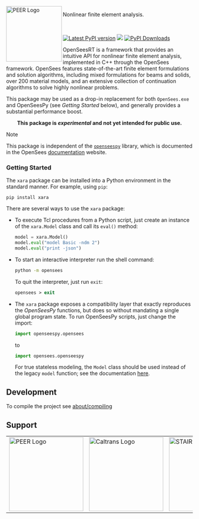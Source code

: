 
<img align="left" src="https://raw.githubusercontent.com/claudioperez/sdof/master/docs/assets/peer-black-300.png" width="150px" alt="PEER Logo">

Nonlinear finite element analysis.

<br>

<div style="align:center">

[![Latest PyPI version](https://img.shields.io/pypi/v/opensees?logo=pypi)](https://pypi.python.org/pypi/opensees)
[![](https://img.shields.io/conda/v/opensees/opensees?color=%23660505)](https://anaconda.org/opensees/opensees)
[![PyPI Downloads](https://img.shields.io/pypi/dm/opensees)](https://pypi.org/project/opensees)

</div>

OpenSeesRT is a framework that provides an intuitive API for nonlinear
finite element analysis, implemented in C++ through the OpenSees framework. 
OpenSees features state-of-the-art finite element formulations and solution 
algorithms, including mixed formulations for beams and solids, over 200 material models, and an
extensive collection of continuation algorithms to solve highly nonlinear
problems. 

<!--
The `opensees` package supports high quality interactive post processing via the
[`sees`](https://pypi.org/project/sees) package.
-->

This package may be used as a drop-in replacement for both `OpenSees.exe` and
OpenSeesPy (see *Getting Started* below), and generally provides a substantial performance boost.

<p style="text-align: center;">
<b>This package is <i>experimental</i> and not yet intended for public use.</b>
</p>


> [!NOTE]
> This package is independent of the [`openseespy`](https://pypi.org/project/openseespy)
> library, which is documented in the OpenSees [documentation](https://opensees.github.io/OpenSeesDocumentation)
> website. 


### Getting Started

The `xara` package can be installed into a Python environment
in the standard manner. For example, using `pip`:

```shell
pip install xara
```

There are several ways to use the `xara` package:

- To execute Tcl procedures from a Python script, just create an instance
  of the `xara.Model` class and call its `eval()` method:
  ```python
  model = xara.Model()
  model.eval("model Basic -ndm 2")
  model.eval("print -json")
  ```

- To start an interactive interpreter run the shell command:

  ```bash
  python -m opensees
  ```
  To quit the interpreter, just run `exit`:
  ```tcl
  opensees > exit
  ```

- The `xara` package exposes a compatibility layer that exactly reproduces
  the *OpenSeesPy* functions, but does so without mandating a single
  global program state. To run OpenSeesPy scripts, just change the import:

  ```python
  import openseespy.opensees
  ```
  to
  ```python
  import opensees.openseespy
  ```
  For true stateless modeling, the `Model` class should be used instead of the legacy
  `model` function; see the documentation [here](https://xara.so/user/manual/model/model_class.html).


## Development

To compile the project see [about/compiling](https://github.com/claudioperez/OpenSeesRT/blob/main/about/compiling.md)

<!-- Badge links -->

[pypi-d-image]: https://img.shields.io/pypi/dm/opensees.svg
[license-badge]: https://img.shields.io/pypi/l/opensees.svg
[pypi-d-link]: https://pypi.org/project/opensees
[pypi-v-image]: https://img.shields.io/pypi/v/opensees.svg
[pypi-v-link]: https://pypi.org/project/opensees


## Support

<table align="center" style="border: 0;">
<tr>
  <td>
    <a href="https://peer.berkeley.edu">
    <img src="https://raw.githubusercontent.com/claudioperez/sdof/master/docs/assets/peer-black-300.png"
         alt="PEER Logo" width="200"/>
    </a>
  </td>

  <td>
    <a href="https://dot.ca.gov/">
    <img src="https://raw.githubusercontent.com/claudioperez/sdof/master/docs/assets/Caltrans.svg.png"
         alt="Caltrans Logo" width="200"/>
    </a>
  </td>

  <td>
    <!-- <a href="https://brace2.herokuapp.com"> -->
    <a href="https://stairlab.berkeley.edu">
    <img src="https://raw.githubusercontent.com/claudioperez/sdof/master/docs/assets/stairlab.svg"
         alt="STAIRlab Logo" width="200"/>
    </a>
  </td>
 
 </tr>
</table>

